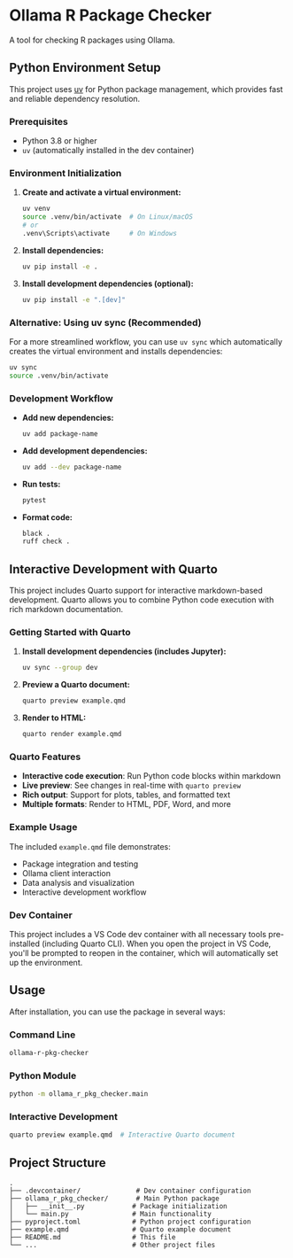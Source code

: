 # Ollama R Package Checker

A tool for checking R packages using Ollama.

## Python Environment Setup

This project uses [uv](https://github.com/astral-sh/uv) for Python package management, which provides fast and reliable dependency resolution.

### Prerequisites

- Python 3.8 or higher
- `uv` (automatically installed in the dev container)

### Environment Initialization

1. **Create and activate a virtual environment:**
   ```bash
   uv venv
   source .venv/bin/activate  # On Linux/macOS
   # or
   .venv\Scripts\activate     # On Windows
   ```

2. **Install dependencies:**
   ```bash
   uv pip install -e .
   ```

3. **Install development dependencies (optional):**
   ```bash
   uv pip install -e ".[dev]"
   ```

### Alternative: Using uv sync (Recommended)

For a more streamlined workflow, you can use `uv sync` which automatically creates the virtual environment and installs dependencies:

```bash
uv sync
source .venv/bin/activate
```

### Development Workflow

- **Add new dependencies:**
  ```bash
  uv add package-name
  ```

- **Add development dependencies:**
  ```bash
  uv add --dev package-name
  ```

- **Run tests:**
  ```bash
  pytest
  ```

- **Format code:**
  ```bash
  black .
  ruff check .
  ```

## Interactive Development with Quarto

This project includes Quarto support for interactive markdown-based development. Quarto allows you to combine Python code execution with rich markdown documentation.

### Getting Started with Quarto

1. **Install development dependencies (includes Jupyter):**
   ```bash
   uv sync --group dev
   ```

2. **Preview a Quarto document:**
   ```bash
   quarto preview example.qmd
   ```

3. **Render to HTML:**
   ```bash
   quarto render example.qmd
   ```

### Quarto Features

- **Interactive code execution**: Run Python code blocks within markdown
- **Live preview**: See changes in real-time with `quarto preview`
- **Rich output**: Support for plots, tables, and formatted text
- **Multiple formats**: Render to HTML, PDF, Word, and more

### Example Usage

The included `example.qmd` file demonstrates:
- Package integration and testing
- Ollama client interaction
- Data analysis and visualization
- Interactive development workflow

### Dev Container

This project includes a VS Code dev container with all necessary tools pre-installed (including Quarto CLI). When you open the project in VS Code, you'll be prompted to reopen in the container, which will automatically set up the environment.

## Usage

After installation, you can use the package in several ways:

### Command Line
```bash
ollama-r-pkg-checker
```

### Python Module
```bash
python -m ollama_r_pkg_checker.main
```

### Interactive Development
```bash
quarto preview example.qmd  # Interactive Quarto document
```

## Project Structure

```
.
├── .devcontainer/              # Dev container configuration
├── ollama_r_pkg_checker/       # Main Python package
│   ├── __init__.py            # Package initialization
│   └── main.py                # Main functionality
├── pyproject.toml             # Python project configuration
├── example.qmd                # Quarto example document
├── README.md                  # This file
└── ...                        # Other project files
```